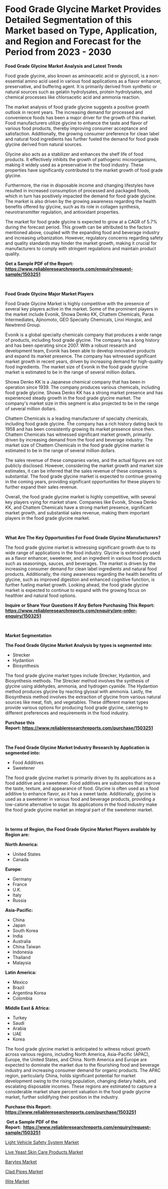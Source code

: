 <p><h1>Food Grade Glycine Market Provides Detailed Segmentation of this Market based on Type, Application, and Region and Forecast for the Period from 2023 - 2030</h1></p><p><strong>Food Grade Glycine Market Analysis and Latest Trends</strong></p>
<p><p>Food grade glycine, also known as aminoacetic acid or glycocoll, is a non-essential amino acid used in various food applications as a flavor enhancer, preservative, and buffering agent. It is primarily derived from synthetic or natural sources such as gelatin hydrolysates, protein hydrolysates, and chemical processes like chloroacetic acid and ammonia reaction.</p><p>The market analysis of food grade glycine suggests a positive growth outlook in recent years. The increasing demand for processed and convenience foods has been a major driver for the growth of this market. Food manufacturers utilize glycine to enhance the taste and flavor of various food products, thereby improving consumer acceptance and satisfaction. Additionally, the growing consumer preference for clean label and natural food ingredients has further fueled the demand for food grade glycine derived from natural sources.</p><p>Glycine also acts as a stabilizer and enhances the shelf life of food products. It effectively inhibits the growth of pathogenic microorganisms, making it widely used as a preservative in the food industry. These properties have significantly contributed to the market growth of food grade glycine.</p><p>Furthermore, the rise in disposable income and changing lifestyles have resulted in increased consumption of processed and packaged foods, which in turn has positively impacted the demand for food grade glycine. The market is also driven by the growing awareness regarding the health benefits offered by glycine, such as its role in collagen synthesis, neurotransmitter regulation, and antioxidant properties.</p><p>The market for food grade glycine is expected to grow at a CAGR of 5.7% during the forecast period. This growth can be attributed to the factors mentioned above, coupled with the expanding food and beverage industry and increasing urbanization. However, regulatory concerns regarding safety and quality standards may hinder the market growth, making it crucial for manufacturers to comply with stringent regulations and maintain product quality.</p></p>
<p><strong>Get a Sample PDF of the Report:&nbsp; <a href="https://www.reliableresearchreports.com/enquiry/request-sample/1503251">https://www.reliableresearchreports.com/enquiry/request-sample/1503251</a></strong></p>
<p>&nbsp;</p>
<p><strong>Food Grade Glycine Major Market Players</strong></p>
<p><p>Food Grade Glycine Market is highly competitive with the presence of several key players active in the market. Some of the prominent players in the market include Evonik, Showa Denko KK, Chattem Chemicals, Paras Intermediates, Ajinomoto, GEO Specialty Chemicals, Linxi Hongtai, and Newtrend Group.</p><p>Evonik is a global specialty chemicals company that produces a wide range of products, including food grade glycine. The company has a long history and has been operating since 2007. With a robust research and development team, Evonik has been able to develop innovative products and expand its market presence. The company has witnessed significant market growth in recent years, driven by increasing demand for high-quality food ingredients. The market size of Evonik in the food grade glycine market is estimated to be in the range of several million dollars.</p><p>Showa Denko KK is a Japanese chemical company that has been in operation since 1939. The company produces various chemicals, including food grade glycine. Showa Denko KK has a strong market presence and has experienced steady growth in the food grade glycine market. The company's market size in this segment is also projected to be in the range of several million dollars.</p><p>Chattem Chemicals is a leading manufacturer of specialty chemicals, including food grade glycine. The company has a rich history dating back to 1958 and has been consistently growing its market presence since then. Chattem Chemicals has witnessed significant market growth, primarily driven by increasing demand from the food and beverage industry. The market size of Chattem Chemicals in the food grade glycine market is estimated to be in the range of several million dollars.</p><p>The sales revenue of these companies varies, and the actual figures are not publicly disclosed. However, considering the market growth and market size estimates, it can be inferred that the sales revenue of these companies is substantial. The food grade glycine market is expected to continue growing in the coming years, providing significant opportunities for these players to further expand their sales revenue.</p><p>Overall, the food grade glycine market is highly competitive, with several key players vying for market share. Companies like Evonik, Showa Denko KK, and Chattem Chemicals have a strong market presence, significant market growth, and substantial sales revenue, making them important players in the food grade glycine market.</p></p>
<p>&nbsp;</p>
<p><strong>What Are The Key Opportunities For Food Grade Glycine Manufacturers?</strong></p>
<p><p>The food grade glycine market is witnessing significant growth due to its wide range of applications in the food industry. Glycine is extensively used as a flavor enhancer, sweetener, and an ingredient in various food products such as seasonings, sauces, and beverages. The market is driven by the increasing consumer demand for clean label ingredients and natural food products. Additionally, the rising awareness regarding the health benefits of glycine, such as improved digestion and enhanced cognitive function, is further fueling market growth. Looking ahead, the food grade glycine market is expected to continue to expand with the growing focus on healthier and natural food options.</p></p>
<p><strong>Inquire or Share Your Questions If Any Before Purchasing This Report: <a href="https://www.reliableresearchreports.com/enquiry/pre-order-enquiry/1503251">https://www.reliableresearchreports.com/enquiry/pre-order-enquiry/1503251</a></strong></p>
<p>&nbsp;</p>
<p><strong>Market Segmentation</strong></p>
<p><strong>The Food Grade Glycine Market Analysis by types is segmented into:</strong></p>
<p><ul><li>Strecker</li><li>Hydantion</li><li>Biosynthesis</li></ul></p>
<p><p>The food grade glycine market types include Strecker, Hydantion, and Biosynthesis methods. The Strecker method involves the synthesis of glycine using aldehydes, ammonia, and hydrogen cyanide. The Hydantion method produces glycine by reacting glyoxal with ammonia. Lastly, the Biosynthesis method involves the extraction of glycine from various natural sources like meat, fish, and vegetables. These different market types provide various options for producing food grade glycine, catering to different preferences and requirements in the food industry.</p></p>
<p><strong>Purchase this Report:&nbsp;<a href="https://www.reliableresearchreports.com/purchase/1503251">https://www.reliableresearchreports.com/purchase/1503251</a></strong></p>
<p>&nbsp;</p>
<p><strong>The Food Grade Glycine Market Industry Research by Application is segmented into:</strong></p>
<p><ul><li>Food Additives</li><li>Sweetener</li></ul></p>
<p><p>The food grade glycine market is primarily driven by its applications as a food additive and a sweetener. Food additives are substances that improve the taste, texture, and appearance of food. Glycine is often used as a food additive to enhance flavor, as it has a sweet taste. Additionally, glycine is used as a sweetener in various food and beverage products, providing a low-calorie alternative to sugar. Its applications in the food industry make the food grade glycine market an integral part of the sweetener market.</p></p>
<p>&nbsp;</p>
<p><strong>In terms of Region, the Food Grade Glycine Market Players available by Region are:</strong></p>
<p>
    <p> <strong> North America: </strong>
        <ul>
            <li>United States</li>
            <li>Canada</li>
        </ul>
        </p> 
    <p> <strong> Europe: </strong>
        <ul>
            <li>Germany</li>
            <li>France</li>
            <li>U.K.</li>
            <li>Italy</li>
            <li>Russia</li>
        </ul>
        </p> 
    <p> <strong> Asia-Pacific: </strong>
        <ul>
            <li>China</li>
            <li>Japan</li>
            <li>South Korea</li>
            <li>India</li>
            <li>Australia</li>
            <li>China Taiwan</li>
            <li>Indonesia</li>
            <li>Thailand</li>
            <li>Malaysia</li>
        </ul>
        </p> 
    <p> <strong> Latin America: </strong>
        <ul>
            <li>Mexico</li>
            <li>Brazil</li>
            <li>Argentina Korea</li>
            <li>Colombia</li>
        </ul>
        </p> 
    <p> <strong> Middle East & Africa: </strong>
        <ul>
            <li>Turkey</li>
            <li>Saudi</li>
            <li>Arabia</li>
            <li>UAE</li>
            <li>Korea</li>
        </ul>
    </p>
    </p>
<p><p>The food grade glycine market is anticipated to witness robust growth across various regions, including North America, Asia-Pacific (APAC), Europe, the United States, and China. North America and Europe are expected to dominate the market due to the flourishing food and beverage industry and increasing consumer demand for organic products. The APAC region, particularly China, holds significant potential for market development owing to the rising population, changing dietary habits, and escalating disposable incomes. These regions are estimated to capture a considerable market share percent valuation in the food grade glycine market, further solidifying their position in the industry.</p></p>
<p><strong>Purchase this Report: <a href="https://www.reliableresearchreports.com/purchase/1503251">https://www.reliableresearchreports.com/purchase/1503251</a></strong></p>
<p>&nbsp;<strong>Get a Sample PDF of the Report:&nbsp;&nbsp;<a href="https://www.reliableresearchreports.com/enquiry/request-sample/1503251">https://www.reliableresearchreports.com/enquiry/request-sample/1503251</a></strong></p>
<p><strong></strong></p>
<p><p><a href="https://github.com/jonneygiverf/Market-Research-Report-List-1/blob/main/light-vehicle-safety-system-market.md">Light Vehicle Safety System Market</a></p><p><a href="https://github.com/prosalinda88/Market-Research-Report-List-1/blob/main/live-yeast-skin-care-products-market.md">Live Yeast Skin Care Products Market</a></p><p><a href="https://www.linkedin.com/pulse/barytes-market-size-share-global-analysis-report-2023-/">Barytes Market</a></p><p><a href="https://medium.com/@sanju991215/clad-pipes-market-size-growth-forecast-2023-2030-6df71e02e833">Clad Pipes Market</a></p><p><a href="https://medium.com/@santo151299/illite-market-size-growth-forecast-2023-2030-7e09b92380c6">Illite Market</a></p></p>